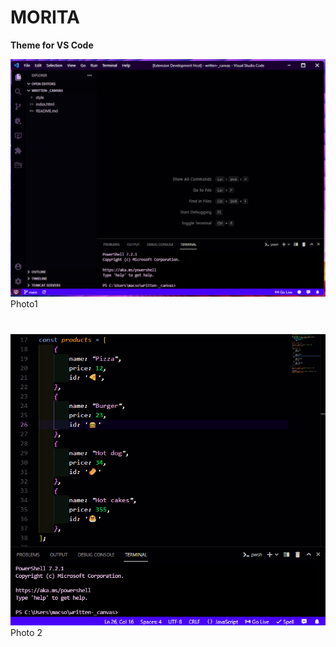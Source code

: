 # **MORITA**

**Theme for VS Code**

![Getting Started](./img/main.png)
Photo1
#
![Getting Started](./img/code.png)
Photo 2
#